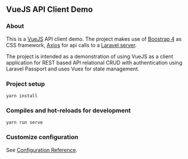 ## VueJS API Client Demo

### About

This is a [VueJS](https://vuejs.org) API client demo.
The project makes use of [Boostrap 4](https://getbootstrap.com) as CSS framework, [Axios](https://github.com/axios/axios) for api calls to a [Laravel server](https://github.com/vurghus-minar/laravelAPIServer).

The project is intended as a demonstration of using VueJS as a client application for REST based API relational CRUD with authentication using Laravel Passport and uses Vuex for state management.

### Project setup

```
yarn install
```

### Compiles and hot-reloads for development

```
yarn run serve
```

### Customize configuration

See [Configuration Reference](https://cli.vuejs.org/config/).
